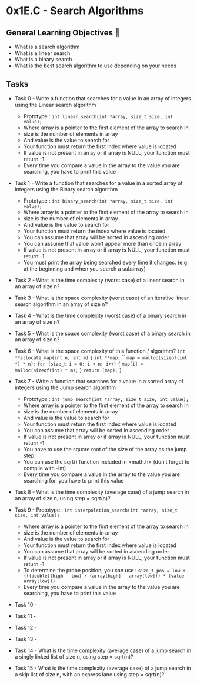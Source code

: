 # 0x1E.C - Search Algorithms

## General Learning Objectives :page_with_curl:

* What is a search algorithm
* What is a linear search
* What is a binary search
* What is the best search algorithm to use depending on your needs

## Tasks 

* Task 0 - Write a function that searches for a value in an array of integers using the Linear search algorithm
    - Prototype : `int linear_search(int *array, size_t size, int value);`
    - Where array is a pointer to the first element of the array to search in
    - size is the number of elements in array
    - And value is the value to search for
    - Your function must return the first index where value is located
    - If value is not present in array or if array is NULL, your function must return -1
    - Every time you compare a value in the array to the value you are searching, you have to print this value

* Task 1 - Write a function that searches for a value in a sorted array of integers using the Binary search algorithm
    - Prototype : `int binary_search(int *array, size_t size, int value);`
    - Where array is a pointer to the first element of the array to search in
    - size is the number of elements in array
    - And value is the value to search for
    - Your function must return the index where value is located
    - You can assume that array will be sorted in ascending order
    - You can assume that value won’t appear more than once in array
    - If value is not present in array or if array is NULL, your function must return -1
    - You must print the array being searched every time it changes. (e.g. at the beginning and when you search a subarray)

* Task 2 - What is the time complexity (worst case) of a linear search in an array of size n?

* Task 3 - What is the space complexity (worst case) of an iterative linear search algorithm in an array of size n?

* Task 4 - What is the time complexity (worst case) of a binary search in an array of size n?

* Task 5 - What is the space complexity (worst case) of a binary search in an array of size n?

* Task 6 - What is the space complexity of this function / algorithm?
    `int **allocate_map(int n, int m)`
    `{`
         `int **map;`
        ``
         `map = malloc(sizeof(int *) * n);`
         `for (size_t i = 0; i < n; i++)`
         `{`
              `map[i] = malloc(sizeof(int) * m);`
         `}`
         `return (map);`
    `}`

* Task 7 - Write a function that searches for a value in a sorted array of integers using the Jump search algorithm
    - Prototype : `int jump_search(int *array, size_t size, int value);`
    - Where array is a pointer to the first element of the array to search in
    - size is the number of elements in array
    - And value is the value to search for
    - Your function must return the first index where value is located
    - You can assume that array will be sorted in ascending order
    - If value is not present in array or if array is NULL, your function must return -1
    - You have to use the square root of the size of the array as the jump step.
    - You can use the sqrt() function included in <math.h> (don’t forget to compile with -lm)
    - Every time you compare a value in the array to the value you are searching for, you have to print this value

* Task 8 - What is the time complexity (average case) of a jump search in an array of size n, using step = sqrt(n)?

* Task 9 - Prototype : `int interpolation_search(int *array, size_t size, int value);`
    - Where array is a pointer to the first element of the array to search in
    - size is the number of elements in array
    - And value is the value to search for
    - Your function must return the first index where value is located
    - You can assume that array will be sorted in ascending order
    - If value is not present in array or if array is NULL, your function must return -1
    - To determine the probe position, you can use : `size_t pos = low + (((double)(high - low) / (array[high] - array[low])) * (value - array[low]))`
    - Every time you compare a value in the array to the value you are searching, you have to print this value

* Task 10 - 
* Task 11 - 
* Task 12 - 
* Task 13 - 

* Task 14 - What is the time complexity (average case) of a jump search in a singly linked list of size n, using step = sqrt(n)?

* Task 15 - What is the time complexity (average case) of a jump search in a skip list of size n, with an express lane using step = sqrt(n)?
